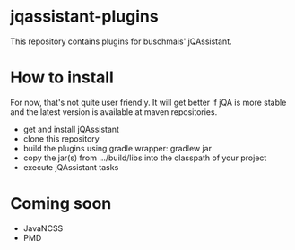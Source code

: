 jqassistant-plugins
===================
This repository contains plugins for buschmais' jQAssistant.

How to install
==============
For now, that's not quite user friendly. It will get better if jQA is more stable and the latest version
is available at maven repositories.
* get and install jQAssistant
* clone this repository
* build the plugins using gradle wrapper: gradlew jar
* copy the jar(s) from .../build/libs into the classpath of your project
* execute jQAssistant tasks

Coming soon
===========
* JavaNCSS
* PMD
